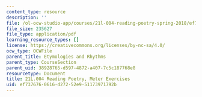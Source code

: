 ```yaml
---
content_type: resource
description: ''
file: /ol-ocw-studio-app/courses/21l-004-reading-poetry-spring-2018/ef7376760616d27252e951173971792b_MIT21L_004S18meter.pdf
file_size: 235627
file_type: application/pdf
learning_resource_types: []
license: https://creativecommons.org/licenses/by-nc-sa/4.0/
ocw_type: OCWFile
parent_title: Etymologies and Rhythms
parent_type: CourseSection
parent_uid: 38928765-d597-4872-a407-7c5c187768e8
resourcetype: Document
title: 21L.004 Reading Poetry, Meter Exercises
uid: ef737676-0616-d272-52e9-51173971792b
---
```

